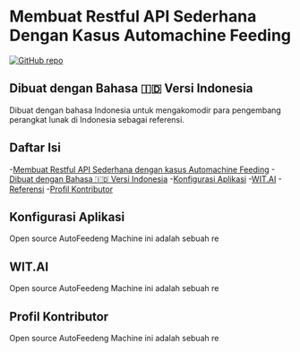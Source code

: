 <!-- # Simple Restful API Automachine Feeding Node JS Express WIT.AI -->
# Membuat Restful API Sederhana Dengan Kasus Automachine Feeding
[![GitHub repo](https://img.shields.io/badge/Repo-GitHub-yellow.svg)](https://github.com/selaluimbang/restfulapi-node-witai-autofeeding)

## Dibuat dengan Bahasa 🇮🇩 Versi Indonesia

Dibuat dengan bahasa Indonesia untuk mengakomodir para pengembang perangkat lunak di Indonesia sebagai referensi.

## Daftar Isi
-[Membuat Restful API Sederhana dengan kasus Automachine Feeding](#membuat-restful-aPI-sederhana-dengan-kasus-automachine-feeding)
-[Dibuat dengan Bahasa 🇮🇩 Versi Indonesia](#dibuat-dengan-bahasa-id-versi-indonesia)
-[Konfigurasi Aplikasi](#konfigurasi-aplikasi)
-[WIT.AI](#wit-ai)
-[Referensi](#referensi)
-[Profil Kontributor](#profil-kontributor)

## Konfigurasi Aplikasi
Open source AutoFeedeng Machine ini adalah sebuah re

## WIT.AI
Open source AutoFeedeng Machine ini adalah sebuah re

## Profil Kontributor
Open source AutoFeedeng Machine ini adalah sebuah re
